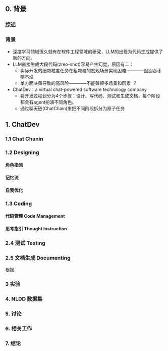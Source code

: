 ## 0. 背景
### 综述

### 背景
* 深度学习领域很久就有在软件工程领域的研究，LLM的出现为代码生成提供了新的方向。
* LLM直接生成大段代码(zreo-shot)容易产生幻觉，原因有二：
  * 实际开发的细颗粒度任务在粗颗粒的宏观场景实现困难————囫囵吞枣嚼不烂
  * 单方面决策导致的高风险————不能兼顾多场景和因素 *？*
* ChatDev：a virtual chat-powered software technology company
  * 将开发过程划分为4个步骤：设计、写代码、测试和生成文档，每个阶段都会有agent扮演不同角色。
  * 通过聊天链(ChatChain)来把不同阶段拆分为原子任务

## 1. ChatDev
### 1.1 Chat Chanin

### 1.2 Designing
#### 角色指派

#### 记忆流

#### 自我优化

### 1.3 Coding
#### 代码管理 Code Management

#### 思考指引 Thought Instruction

### 2.4 测试 Testing

### 2.5 文档生成 Documenting
根据

### 3 实验

### 4. NLDD 数据集

### 5. 讨论

### 6. 相关工作

### 7. 结论




